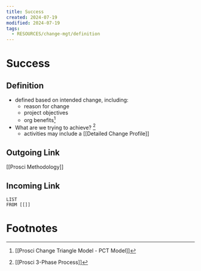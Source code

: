 ```yaml
---
title: Success
created: 2024-07-19
modified: 2024-07-19
tags:
  - RESOURCES/change-mgt/definition
---
```

# Success
## Definition
- defined based on intended change, including:
	- reason for change
	- project objectives
	- org benefits[^1]
- What are we trying to achieve? [^2]
	- activities may include a [[Detailed Change Profile]] 
## Outgoing Link
[[Prosci Methodology]]
## Incoming Link
```dataview
LIST
FROM [[]]
```
# Footnotes

[^1]: [[Prosci Change Triangle Model - PCT Model]]
[^2]: [[Prosci 3-Phase Process]]